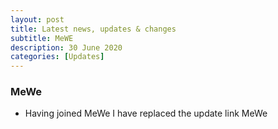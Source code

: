 ```yaml
---
layout: post
title: Latest news, updates & changes
subtitle: MeWE
description: 30 June 2020
categories: [Updates]
---
```


### MeWe
* Having joined MeWe I have replaced the update link MeWe

